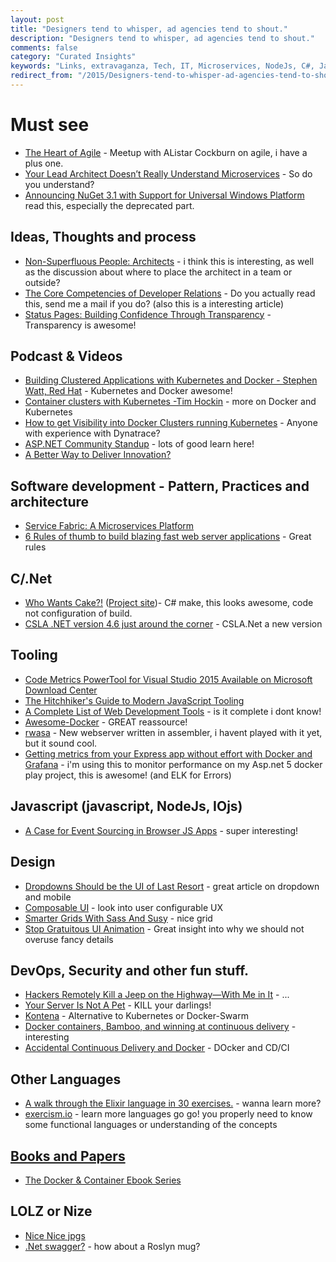 ```yaml
---
layout: post
title: "Designers tend to whisper, ad agencies tend to shout."
description: "Designers tend to whisper, ad agencies tend to shout."
comments: false
category: "Curated Insights"
keywords: "Links, extravaganza, Tech, IT, Microservices, NodeJs, C#, Javascript, Solution architecture"
redirect_from: "/2015/Designers-tend-to-whisper-ad-agencies-tend-to-shout/"
---
```

#  Must see #
  * [The Heart of Agile](https://secure.trifork.com/cph-2015/freeevent/index.jsp?eventOID=7188) - Meetup with AListar Cockburn on agile, i have a plus one.
  * [Your Lead Architect Doesn’t Really Understand Microservices](http://thenewstack.io/genius-techie-doesnt-really-understand-cloud) - So do you understand?
  * [Announcing NuGet 3.1 with Support for Universal Windows Platform](http://blog.nuget.org/20150729/Introducing-nuget-uwp.html) read this, especially the deprecated part.

##  Ideas, Thoughts and process ##
  * [Non-Superfluous People: Architects](http://ithare.com/non-superfluous-people-architects/) - i think this is interesting, as well as the discussion about where to place the architect in a team or outside?
  * [The Core Competencies of Developer Relations](https://medium.com/google-developers/the-core-competencies-of-developer-relations-f3e1c04c0f5b) - Do you actually read this, send me a mail if you do? (also this is a interesting article)
  * [Status Pages: Building Confidence Through Transparency](http://royal.pingdom.com/2015/07/29/status-pages-building-confidence-through-transparency/) - Transparency is awesome!

##  Podcast & Videos ##
  * [Building Clustered Applications with Kubernetes and Docker - Stephen Watt, Red Hat](https://www.youtube.com/watch?v=bKDdhA_5jTQ) - Kubernetes and Docker awesome!
  * [Container clusters with Kubernetes -Tim Hockin](https://www.youtube.com/watch?v=BaHp8YXIsD0) - more on Docker and Kubernetes
  * [How to get Visibility into Docker Clusters running Kubernetes](http://apmblog.dynatrace.com/2015/07/21/how-to-get-visibility-into-docker-clusters-running-kubernetes/) - Anyone with experience with Dynatrace?
  * [ASP.NET Community Standup](https://live.asp.net/) - lots of good learn here!
  * [A Better Way to Deliver Innovation?](http://research.microsoft.com/apps/video/default.aspx?id=251687)
 
##  Software development - Pattern, Practices and architecture ##
  * [Service Fabric: A Microservices Platform](http://blogs.msdn.com/b/azureservicefabric/archive/2015/07/23/service-fabric-a-microservices-platform.aspx)
  * [6 Rules of thumb to build blazing fast web server applications](http://loige.co/6-rules-of-thumb-to-build-blazing-fast-web-applications) - Great rules

##  C/.Net ##
  * [Who Wants Cake?!](https://lostechies.com/chrismissal/2015/07/22/who-wants-cake/) ([Project site](http://cakebuild.net/))- C# make, this looks awesome, code not configuration of build.
  * [CSLA .NET version 4.6 just around the corner](http://www.lhotka.net/weblog/CSLANETVersion46JustAroundTheCorner.aspx) - CSLA.Net a new version


##  Tooling  ##
  * [Code Metrics PowerTool for Visual Studio 2015 Available on Microsoft Download Center](http://blogs.msdn.com/b/visualstudioalm/archive/2015/07/23/code-metrics-powertool-for-visual-studio-2015-available-on-microsoft-download-center.aspx)
  * [The Hitchhiker's Guide to Modern JavaScript Tooling](http://reactkungfu.com/2015/07/the-hitchhikers-guide-to-modern-javascript-tooling/)
  * [A Complete List of Web Development Tools](http://scottge.net/2015/07/28/a-complete-list-of-web-development-tools/) - is it complete i dont know!
  * [Awesome-Docker](http://veggiemonk.github.io/awesome-docker/) - GREAT reassource!
  * [rwasa](https://2ton.com.au/rwasa/) - New webserver written in assembler, i havent played with it yet, but it sound cool.
  * [Getting metrics from your Express app without effort with Docker and Grafana](https://medium.com/@chamerling/getting-metrics-from-your-express-app-without-effort-with-docker-and-grafana-ac8f6c42cbfb?mkt_tok=3RkMMJWWfF9wsRonuqTMZKXonjHpfsX54%2B0uXKK1lMI%2F0ER3fOvrPUfGjI4ATctmI%2BSLDwEYGJlv6SgFQ7LMMaZq1rgMXBk%3D) - i'm using this to monitor performance on my Asp.net 5 docker play project, this is awesome! (and ELK for Errors)


##  Javascript (javascript, NodeJs, IOjs) ##
 * [A Case for Event Sourcing in Browser JS Apps](http://rosstuck.com/a-case-for-event-sourcing-in-js-browser-apps/) - super interesting!


##  Design ##
 * [Dropdowns Should be the UI of Last Resort](http://www.lukew.com/ff/entry.asp?1950) - great article on dropdown and mobile
 * [Composable UI](http://ponyfoo.com/articles/composable-ui) - look into user configurable UX 
 * [Smarter Grids With Sass And Susy](http://www.smashingmagazine.com/2015/07/smarter-grids-with-sass-and-susy) - nice grid
 * [Stop Gratuitous UI Animation](https://medium.com/@sophie_paxtonUX/stop-gratuitous-ui-animation-9ece9aa9eb97) - Great insight into why we should not overuse fancy details


##  DevOps, Security and other fun stuff.  ##
 * [Hackers Remotely Kill a Jeep on the Highway—With Me in It](http://www.wired.com/2015/07/hackers-remotely-kill-jeep-highway/) - ...
 * [Your Server Is Not A Pet](https://www.madetech.com/news/your-server-is-not-a-pet) - KILL your darlings! 
 * [Kontena](http://www.kontena.io/) - Alternative to Kubernetes or Docker-Swarm
 * [Docker containers, Bamboo, and winning at continuous delivery](http://blogs.atlassian.com/2015/06/docker-containers-bamboo-winning-continuous-delivery) - interesting
 * [Accidental Continuous Delivery and Docker](https://medium.com/@dkastner/accidental-continuous-delivery-and-docker-aecec7deb8f1?mkt_tok=3RkMMJWWfF9wsRonuqTMZKXonjHpfsX54%2B0uXKK1lMI%2F0ER3fOvrPUfGjI4ATctmI%2BSLDwEYGJlv6SgFQ7LMMaZq1rgMXBk%3D) - DOcker and CD/CI

##  Other Languages ##
  * [A walk through the Elixir language in 30 exercises.](https://github.com/seven1m/30-days-of-elixir) - wanna learn more?
  * [exercism.io](http://exercism.io/) - learn more languages go go! you properly need to know some functional languages or understanding of the concepts

##  [Books and Papers]() ##
 * [The Docker & Container Ebook Series](https://github.com/thenewstack/docker-and-containers-ebooks)

##  LOLZ or Nize ##
  * [Nice Nice jpgs](http://www.nicenicejpg.com/)
  * [.Net swagger?](http://dotnet.spreadshirt.com/) - how about a Roslyn mug?


